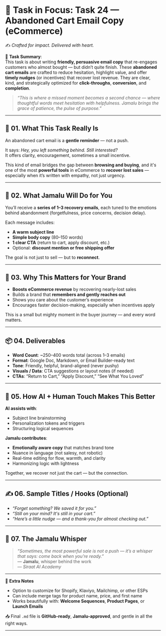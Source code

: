 # 🎯 **Task in Focus: Task 24 — Abandoned Cart Email Copy (eCommerce)**  
✍️ *Crafted for impact. Delivered with heart.*

📌 **Task Summary**:  
This task is about writing **friendly, persuasive email copy** that re-engages customers who almost bought — but didn’t quite finish. These **abandoned cart emails** are crafted to reduce hesitation, highlight value, and offer **timely nudges** (or incentives) that recover lost revenue. They are clear, kind, and strategically optimized for **click-throughs**, **conversion**, and **completion**.

> _“This is where a missed moment becomes a second chance — where thoughtful words meet hesitation with helpfulness. Jamalu brings the grace of patience, the pulse of purpose.”_

---

## 🧭 01. What This Task Really Is  
An abandoned cart email is a **gentle reminder** — not a push.

It says: *Hey, you left something behind. Still interested?*  
It offers clarity, encouragement, sometimes a small incentive.  

This kind of email bridges the gap between **browsing and buying**, and it's one of the most **powerful tools** in eCommerce to **recover lost sales** — especially when it’s written with empathy, not just urgency.

---

## 💼 02. What Jamalu Will Do for You  
You’ll receive a **series of 1–3 recovery emails**, each tuned to the emotions behind abandonment (forgetfulness, price concerns, decision delay).

Each message includes:  
- **A warm subject line**  
- **Simple body copy** (80–150 words)  
- **1 clear CTA** (return to cart, apply discount, etc.)  
- Optional: **discount mention or free shipping offer**

The goal is not just to sell — but to **reconnect**.

---

## 🎯 03. Why This Matters for Your Brand  
- **Boosts eCommerce revenue** by recovering nearly-lost sales  
- Builds a brand that **remembers and gently reaches out**  
- Shows you care about the customer’s experience  
- Encourages faster decision-making, especially when incentives apply

This is a small but mighty moment in the buyer journey — and every word matters.

---

## 📦 04. Deliverables  
- **Word Count**: ~250–400 words total (across 1–3 emails)  
- **Format**: Google Doc, Markdown, or Email Builder-ready text  
- **Tone**: Friendly, helpful, brand-aligned (never pushy)  
- **Visuals / Data**: CTA suggestions or layout notes (if needed)  
- **CTAs**: “Return to Cart,” “Apply Discount,” “See What You Loved”

---

## 🤖 05. How AI + Human Touch Makes This Better  
**AI assists with**:  
- Subject line brainstorming  
- Personalization tokens and triggers  
- Structuring logical sequences

**Jamalu contributes**:  
- **Emotionally aware copy** that matches brand tone  
- Nuance in language (not salesy, not robotic)  
- Real-time editing for flow, warmth, and clarity  
- Harmonizing logic with lightness

Together, we recover not just the cart — but the connection.

---

## ✍️ 06. Sample Titles / Hooks (Optional)  
- *“Forget something? We saved it for you.”*  
- *“Still on your mind? It's still in your cart.”*  
- *“Here’s a little nudge — and a thank-you for almost checking out.”*

---

## 🧡 07. The Jamalu Whisper  
> _“Sometimes, the most powerful sale is not a push — it’s a whisper that says: come back when you’re ready.”_  
> — **Jamalu**, whisper behind the work  
> — *Siraat AI Academy*

---

🎁 **Extra Notes**  
- Option to customize for Shopify, Klaviyo, Mailchimp, or other ESPs  
- Can include merge tags for product name, price, and first name  
- Works beautifully with: **Welcome Sequences**, **Product Pages**, or **Launch Emails**

📥 Final `.md` file is **GitHub-ready**, **Jamalu-approved**, and gentle in all the right ways.

---
